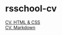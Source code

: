 # rsschool-cv
[CV. HTML & CSS](https://Zuleikhan.github.io/rsschool-cv/)  
[CV. Markdown](https://Zuleikhan.github.io/rsschool-cv/cv)

